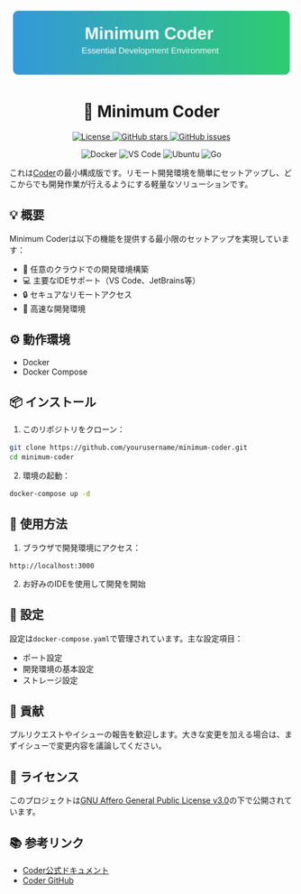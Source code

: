 <p align="center">
  <img src="./assets/header.svg" alt="Minimum Coder Header" width="800">
</p>

<h1 align="center">🌟 Minimum Coder</h1>

<p align="center">
  <a href="https://github.com/coder/coder/blob/main/LICENSE">
    <img alt="License" src="https://img.shields.io/github/license/coder/coder?color=3AB2E6&style=for-the-badge">
  </a>
  <a href="https://github.com/Sunwood-ai-labs/minimum-coder/stargazers">
    <img alt="GitHub stars" src="https://img.shields.io/github/stars/Sunwood-ai-labs/minimum-coder?color=3AB2E6&style=for-the-badge">
  </a>
  <a href="https://github.com/Sunwood-ai-labs/minimum-coder/issues">
    <img alt="GitHub issues" src="https://img.shields.io/github/issues/Sunwood-ai-labs/minimum-coder?color=3AB2E6&style=for-the-badge">
  </a>
</p>

<p align="center">
  <img alt="Docker" src="https://img.shields.io/badge/docker-%230db7ed.svg?style=for-the-badge&logo=docker&logoColor=white">
  <img alt="VS Code" src="https://img.shields.io/badge/VS%20Code-0078d7.svg?style=for-the-badge&logo=visual-studio-code&logoColor=white">
  <img alt="Ubuntu" src="https://img.shields.io/badge/Ubuntu-E95420?style=for-the-badge&logo=ubuntu&logoColor=white">
  <img alt="Go" src="https://img.shields.io/badge/go-%2300ADD8.svg?style=for-the-badge&logo=go&logoColor=white">
</p>

これは[Coder](https://github.com/coder/coder)の最小構成版です。リモート開発環境を簡単にセットアップし、どこからでも開発作業が行えるようにする軽量なソリューションです。

## 💡 概要

Minimum Coderは以下の機能を提供する最小限のセットアップを実現しています：

- 🔨 任意のクラウドでの開発環境構築
- 💻 主要なIDEサポート（VS Code、JetBrains等）
- 🔒 セキュアなリモートアクセス
- 🚀 高速な開発環境

## ⚙️ 動作環境

- Docker
- Docker Compose

## 📦 インストール

1. このリポジトリをクローン：
```bash
git clone https://github.com/yourusername/minimum-coder.git
cd minimum-coder
```

2. 環境の起動：
```bash
docker-compose up -d
```

## 🚀 使用方法

1. ブラウザで開発環境にアクセス：
```
http://localhost:3000
```

2. お好みのIDEを使用して開発を開始

## 🔧 設定

設定は`docker-compose.yaml`で管理されています。主な設定項目：

- ポート設定
- 開発環境の基本設定
- ストレージ設定

## 🤝 貢献

プルリクエストやイシューの報告を歓迎します。大きな変更を加える場合は、まずイシューで変更内容を議論してください。

## 📝 ライセンス

このプロジェクトは[GNU Affero General Public License v3.0](https://github.com/coder/coder/blob/main/LICENSE)の下で公開されています。

## 📚 参考リンク

- [Coder公式ドキュメント](https://coder.com/docs/coder-oss)
- [Coder GitHub](https://github.com/coder/coder)
